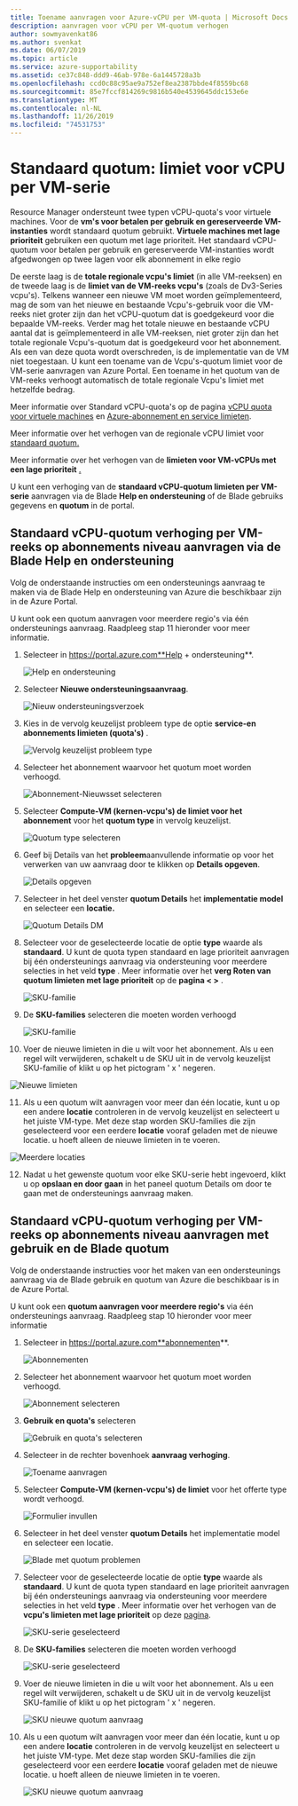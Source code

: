 ```yaml
---
title: Toename aanvragen voor Azure-vCPU per VM-quota | Microsoft Docs
description: aanvragen voor vCPU per VM-quotum verhogen
author: sowmyavenkat86
ms.author: svenkat
ms.date: 06/07/2019
ms.topic: article
ms.service: azure-supportability
ms.assetid: ce37c848-ddd9-46ab-978e-6a1445728a3b
ms.openlocfilehash: ccd0c88c95ae9a752ef8ea2387bbde4f8559bc68
ms.sourcegitcommit: 85e7fccf814269c9816b540e4539645ddc153e6e
ms.translationtype: MT
ms.contentlocale: nl-NL
ms.lasthandoff: 11/26/2019
ms.locfileid: "74531753"
---
```

# <a name="standard-quota-per-vm-series-vcpu-limit-increase"></a>Standaard quotum: limiet voor vCPU per VM-serie

Resource Manager ondersteunt twee typen vCPU-quota's voor virtuele machines. Voor de **vm's voor betalen per gebruik en gereserveerde VM-instanties** wordt standaard quotum gebruikt. **Virtuele machines met lage prioriteit** gebruiken een quotum met lage prioriteit. Het standaard vCPU-quotum voor betalen per gebruik en gereserveerde VM-instanties wordt afgedwongen op twee lagen voor elk abonnement in elke regio

De eerste laag is de **totale regionale vcpu's limiet** (in alle VM-reeksen) en de tweede laag is de **limiet van de VM-reeks vcpu's** (zoals de Dv3-Series vcpu's). Telkens wanneer een nieuwe VM moet worden geïmplementeerd, mag de som van het nieuwe en bestaande Vcpu's-gebruik voor die VM-reeks niet groter zijn dan het vCPU-quotum dat is goedgekeurd voor die bepaalde VM-reeks. Verder mag het totale nieuwe en bestaande vCPU aantal dat is geïmplementeerd in alle VM-reeksen, niet groter zijn dan het totale regionale Vcpu's-quotum dat is goedgekeurd voor het abonnement. Als een van deze quota wordt overschreden, is de implementatie van de VM niet toegestaan.
U kunt een toename van de Vcpu's-quotum limiet voor de VM-serie aanvragen van Azure Portal. Een toename in het quotum van de VM-reeks verhoogt automatisch de totale regionale Vcpu's limiet met hetzelfde bedrag. 

Meer informatie over Standard vCPU-quota's op de pagina [vCPU quota voor virtuele machines](https://docs.microsoft.com/azure/virtual-machines/windows/quotas) en [Azure-abonnement en service limieten](https://docs.microsoft.com/azure/azure-supportability/classic-deployment-model-quota-increase-requests). 

Meer informatie over het verhogen van de regionale vCPU limiet voor [standaard quotum.](https://docs.microsoft.com/azure/azure-supportability/regional-quota-requests) 

Meer informatie over het verhogen van de **limieten voor VM-vCPUs met een lage prioriteit** [.](https://docs.microsoft.com/azure/azure-supportability/low-priority-quota)

U kunt een verhoging van de **standaard vCPU-quotum limieten per VM-serie** aanvragen via de Blade **Help en ondersteuning** of de Blade gebruiks gegevens en **quotum** in de portal.

## <a name="request-standard-vcpu-quota-increase-per-vm-series-at-subscription-level-using-the-help--support-blade"></a>Standaard vCPU-quotum verhoging per VM-reeks op abonnements niveau aanvragen via de Blade Help en ondersteuning

Volg de onderstaande instructies om een ondersteunings aanvraag te maken via de Blade Help en ondersteuning van Azure die beschikbaar zijn in de Azure Portal. 

U kunt ook een quotum aanvragen voor meerdere regio's via één ondersteunings aanvraag. Raadpleeg stap 11 hieronder voor meer informatie.

1. Selecteer in https://portal.azure.com**Help + ondersteuning**.

   ![Help en ondersteuning](./media/resource-manager-core-quotas-request/helpsupport.png)
 
2.  Selecteer **Nieuwe ondersteuningsaanvraag**. 

     ![Nieuw ondersteuningsverzoek](./media/resource-manager-core-quotas-request/newsupportrequest.png)

3. Kies in de vervolg keuzelijst probleem type de optie **service-en abonnements limieten (quota's)** .

   ![Vervolg keuzelijst probleem type](./media/resource-manager-core-quotas-request/issuetypedropdown.png)

4. Selecteer het abonnement waarvoor het quotum moet worden verhoogd.

   ![Abonnement-Nieuwsset selecteren](./media/resource-manager-core-quotas-request/select-subscription-sr.png)
   
5. Selecteer **Compute-VM (kernen-vcpu's) de limiet voor het abonnement** voor het **quotum type** in vervolg keuzelijst. 

   ![Quotum type selecteren](./media/resource-manager-core-quotas-request/select-quota-type.png)

6. Geef bij Details van het **probleem**aanvullende informatie op voor het verwerken van uw aanvraag door te klikken op **Details opgeven**.

   ![Details opgeven](./media/resource-manager-core-quotas-request/provide-details.png)

7. Selecteer in het deel venster **quotum Details** het **implementatie model** en selecteer een **locatie.**

   ![Quotum Details DM](./media/resource-manager-core-quotas-request/1-7.png)

8. Selecteer voor de geselecteerde locatie de optie **type** waarde als **standaard**. U kunt de quota typen standaard en lage prioriteit aanvragen bij één ondersteunings aanvraag via ondersteuning voor meerdere selecties in het veld **type** . Meer informatie over het **verg Roten van quotum limieten met lage prioriteit** op de **pagina < >** .

   ![SKU-familie](./media/resource-manager-core-quotas-request/1-8.png)

9. De **SKU-families** selecteren die moeten worden verhoogd

   ![SKU-familie](./media/resource-manager-core-quotas-request/1-9.png)

10. Voer de nieuwe limieten in die u wilt voor het abonnement. Als u een regel wilt verwijderen, schakelt u de SKU uit in de vervolg keuzelijst SKU-familie of klikt u op het pictogram ' x ' negeren. 

   ![Nieuwe limieten](./media/resource-manager-core-quotas-request/1-10.png)

11. Als u een quotum wilt aanvragen voor meer dan één locatie, kunt u op een andere **locatie** controleren in de vervolg keuzelijst en selecteert u het juiste VM-type. Met deze stap worden SKU-families die zijn geselecteerd voor een eerdere **locatie** vooraf geladen met de nieuwe locatie. u hoeft alleen de nieuwe limieten in te voeren.

   ![Meerdere locaties](./media/resource-manager-core-quotas-request/1-11.png)
   
12. Nadat u het gewenste quotum voor elke SKU-serie hebt ingevoerd, klikt u op **opslaan en door gaan** in het paneel quotum Details om door te gaan met de ondersteunings aanvraag maken.

## <a name="request-standard-vcpu-quota-increase-per-vm-series-at-subscription-level-using-usages--quota-blade"></a>Standaard vCPU-quotum verhoging per VM-reeks op abonnements niveau aanvragen met gebruik en de Blade quotum

Volg de onderstaande instructies voor het maken van een ondersteunings aanvraag via de Blade gebruik en quotum van Azure die beschikbaar is in de Azure Portal.

U kunt ook een **quotum aanvragen voor meerdere regio's** via één ondersteunings aanvraag. Raadpleeg stap 10 hieronder voor meer informatie

1. Selecteer in https://portal.azure.com**abonnementen**.

   ![Abonnementen](./media/resource-manager-core-quotas-request/subscriptions.png)

2. Selecteer het abonnement waarvoor het quotum moet worden verhoogd.

   ![Abonnement selecteren](./media/resource-manager-core-quotas-request/select-subscription.png)

3. **Gebruik en quota's** selecteren

   ![Gebruik en quota's selecteren](./media/resource-manager-core-quotas-request/select-usage-quotas.png)

4. Selecteer in de rechter bovenhoek **aanvraag verhoging**.

   ![Toename aanvragen](./media/resource-manager-core-quotas-request/request-increase.png)

5. Selecteer **Compute-VM (kernen-vcpu's) de limiet** voor het offerte type wordt verhoogd. 

   ![Formulier invullen](./media/resource-manager-core-quotas-request/select-quota-type.png)
   
6. Selecteer in het deel venster **quotum Details** het implementatie model en selecteer een locatie.

   ![Blade met quotum problemen](./media/resource-manager-core-quotas-request/1-1-6.png)

7. Selecteer voor de geselecteerde locatie de optie **type** waarde als **standaard**. U kunt de quota typen standaard en lage prioriteit aanvragen bij één ondersteunings aanvraag via ondersteuning voor meerdere selecties in het veld **type** . Meer informatie over het verhogen van de **vcpu's limieten met lage prioriteit** op deze [pagina](https://docs.microsoft.com/azure/azure-supportability/low-priority-quota).

   ![SKU-serie geselecteerd](./media/resource-manager-core-quotas-request/1-1-7.png)
   
   
8. De **SKU-families** selecteren die moeten worden verhoogd

   ![SKU-serie geselecteerd](./media/resource-manager-core-quotas-request/1-1-8.png)

9. Voer de nieuwe limieten in die u wilt voor het abonnement. Als u een regel wilt verwijderen, schakelt u de SKU uit in de vervolg keuzelijst SKU-familie of klikt u op het pictogram ' x ' negeren. 

   ![SKU nieuwe quotum aanvraag](./media/resource-manager-core-quotas-request/1-1-9.png)
   

10. Als u een quotum wilt aanvragen voor meer dan één locatie, kunt u op een andere **locatie** controleren in de vervolg keuzelijst en selecteert u het juiste VM-type. Met deze stap worden SKU-families die zijn geselecteerd voor een eerdere **locatie** vooraf geladen met de nieuwe locatie. u hoeft alleen de nieuwe limieten in te voeren.
   
    ![SKU nieuwe quotum aanvraag](./media/resource-manager-core-quotas-request/1-1-10.png)
 
